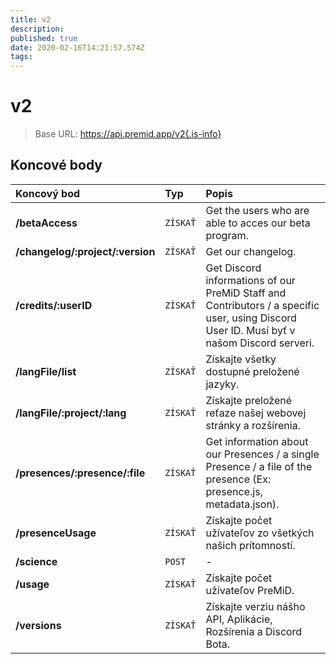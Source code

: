 ```yaml
---
title: v2
description: 
published: true
date: 2020-02-16T14:21:57.574Z
tags: 
---
```


# v2

> Base URL: https://api.premid.app/v2{.is-info}


## Koncové body

<table>
  <thead>
    <tr>
      <th style="text-align:left">Koncový bod</th>
      <th style="text-align:left">Typ</th>
      <th style="text-align:left">Popis</th>
    </tr>
  </thead>
  <tbody>
    <tr>
      <td style="text-align:left"><b>/betaAccess</b>
      </td>
      <td style="text-align:left"><code>ZÍSKAŤ</code></td>
      <td style="text-align:left">Get the users who are able to acces our beta program.</td>
    </tr>
    <tr>
      <td style="text-align:left"><b>/changelog/:project/:version</b>
      </td>
      <td style="text-align:left"><code>ZÍSKAŤ</code></td>
      <td style="text-align:left">Get our changelog.</td>
    </tr>
    <tr>
      <td style="text-align:left"><b>/credits/:userID</b>
      </td>
      <td style="text-align:left"><code>ZÍSKAŤ</code></td>
      <td style="text-align:left">Get Discord informations of our PreMiD Staff and Contributors / a specific user, using Discord User ID. Musí byť v našom Discord serveri.</td>
    </tr>
    <tr>
      <td style="text-align:left"><b>/langFile/list</b>
      </td>
      <td style="text-align:left"><code>ZÍSKAŤ</code></td>
      <td style="text-align:left">Získajte všetky dostupné preložené jazyky.</td>
    </tr>
    <tr>
      <td style="text-align:left"><b>/langFile/:project/:lang</b>
      </td>
      <td style="text-align:left"><code>ZÍSKAŤ</code></td>
      <td style="text-align:left">Získajte preložené reťaze našej webovej stránky a rozšírenia.</td>
    </tr>
    <tr>
      <td style="text-align:left"><b>/presences/:presence/:file</b>
      </td>
      <td style="text-align:left"><code>ZÍSKAŤ</code></td>
      <td style="text-align:left">Get information about our Presences / a single Presence / a file of the presence (Ex: presence.js, metadata.json).</td>
    </tr>
    <tr>
      <td style="text-align:left"><b>/presenceUsage</b>
      </td>
      <td style="text-align:left"><code>ZÍSKAŤ</code></td>
      <td style="text-align:left">Získajte počet užívateľov zo všetkých našich prítomností.</td>
    </tr>
    <tr>
      <td style="text-align:left"><b>/science</b>
      </td>
      <td style="text-align:left"><code>POST</code></td>
      <td style="text-align:left">-</td>
    </tr>
    <tr>
      <td style="text-align:left"><b>/usage</b>
      </td>
      <td style="text-align:left"><code>ZÍSKAŤ</code></td>
      <td style="text-align:left">Získajte počet užívateľov PreMiD.</td>
    </tr>
    <tr>
      <td style="text-align:left"><b>/versions</b>
      </td>
      <td style="text-align:left"><code>ZÍSKAŤ</code></td>
      <td style="text-align:left">Získajte verziu nášho API, Aplikácie, Rozšírenia a Discord Bota.</td>
    </tr>
  </tbody>
</table>

